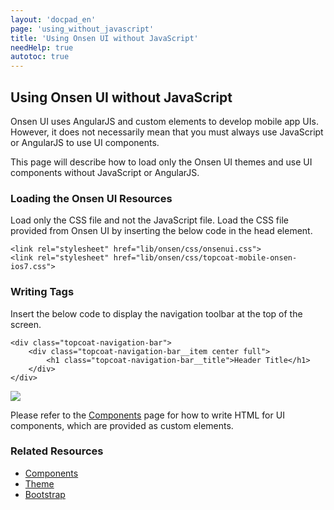```yaml
---
layout: 'docpad_en'
page: 'using_without_javascript'
title: 'Using Onsen UI without JavaScript'
needHelp: true
autotoc: true
---
```


## Using Onsen UI without JavaScript

Onsen UI uses AngularJS and custom elements to develop mobile app UIs. However, it does not necessarily mean that you must always use JavaScript or AngularJS to use UI components.

This page will describe how to load only the Onsen UI themes and use UI components without JavaScript or AngularJS.

### Loading the Onsen UI Resources

Load only the CSS file and not the JavaScript file. Load the CSS file provided from Onsen UI by inserting the below code in the head element.

	<link rel="stylesheet" href="lib/onsen/css/onsenui.css">  
	<link rel="stylesheet" href="lib/onsen/css/topcoat-mobile-onsen-ios7.css">

### Writing Tags

Insert the below code to display the navigation toolbar at the top of the screen.

	<div class="topcoat-navigation-bar">
		<div class="topcoat-navigation-bar__item center full">
			<h1 class="topcoat-navigation-bar__title">Header Title</h1>
		</div>
	</div>

<img src="http://placehold.jp/24/cccccc/ffffff/320x640.png">

Please refer to the [Components](/guide/components.html) page for how to write HTML for UI components, which are provided as custom elements.

### Related Resources

 * <a href="/guide/components.html">Components</a>
 * <a href="/guide/theme.html">Theme</a>
 * <a href="/guide/bootstrap.html">Bootstrap</a>


